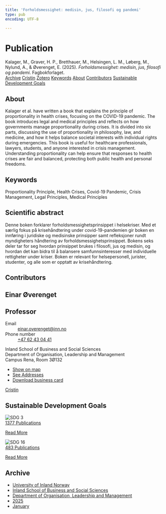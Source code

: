 ```yaml
---
title: 'Forholdsmessighet: medisin, jus, filosofi og pandemi'
type: pub
encoding: UTF-8

---
```

<h1>Publication</h1>
<article id="csl-bib-container-UKQIRG93" class="csl-bib-container">
  <div class="csl-bib-body"> <div class="csl-entry">Kalager, M., Graver, H. P., Bretthauer, M., Helsingen, L. M., Løberg, M., Nylund, A., &#38; Øverenget, E. (2025). <i>Forholdsmessighet: medisin, jus, filosofi og pandemi</i>. Fagbokforlaget.</div> </div>
  <div class="csl-bib-buttons">
    <a href="#taxonomy-article-UKQIRG93" alt="archive" class="csl-bib-button">Archive</a>
    <a href="https://app.cristin.no/results/show.jsf?id=2343080" alt="Cristin" class="csl-bib-button">Cristin</a>
    <a href="http://zotero.org/groups/5881554/items/UKQIRG93" alt="Zotero" class="csl-bib-button">Zotero</a>
    <a href="#keywords-article-UKQIRG93" alt="keywords" class="csl-bib-button">Keywords</a>
    <a href="#about-article-UKQIRG93" alt="about_pub" class="csl-bib-button">About</a>
    <a href="#contributors-article-UKQIRG93" alt="contributors" class="csl-bib-button">Contributors</a>
    <a href="#sdg-article-UKQIRG93" alt="sdg" class="csl-bib-button">Sustainable Development Goals</a>
  </div>
  <div id="csl-bib-meta-container-UKQIRG93"></div>
</article>
<div id="csl-bib-meta-UKQIRG93" class="csl-bib-meta">
  <article id="about-article-UKQIRG93" class="about_pub-article">
    <h1>About</h1>
    Kalager et al. have written a book that explains the principle of proportionality in health crises, focusing on the COVID-19 pandemic. The book introduces legal and medical principles and reflects on how governments manage proportionality during crises. It is divided into six parts, discussing the use of proportionality in philosophy, law, and medicine, and how it helps balance societal interests with individual rights during emergencies. This book is useful for healthcare professionals, lawyers, students, and anyone interested in crisis management. Understanding proportionality can help ensure that responses to health crises are fair and balanced, protecting both public health and personal freedoms.
  </article>
  <article id="keywords-article-UKQIRG93" class="keywords-article">
    <h1>Keywords</h1>
    Proportionality Principle, Health Crises, Covid-19 Pandemic, Crisis Management, Legal Principles, Medical Principles
  </article>
  <article id="abstract-article-UKQIRG93" class="abstract-article">
    <h1>Scientific abstract</h1>
    Denne boken forklarer forholdsmessighetsprinsippet i helsekriser. Med et særlig fokus på krisehåndtering under covid-19-pandemien gir boken en innføring i juridiske og medisinske prinsipper samt refleksjoner rundt myndigheters håndtering av forholdsmessighetsprinsippet. Bokens seks deler tar for seg hvordan prinsippet brukes i filosofi, jus og medisin, og hvordan det kan bidra til å balansere samfunnsinteresser med individuelle rettigheter under kriser. Boken er relevant for helsepersonell, jurister, studenter, og alle som er opptatt av krisehåndtering.
  </article>
  <article id="contributors-article-UKQIRG93" class="contributors-article">
    <h1>Contributors</h1>
    <div class="personas"> <div class="vrtx-hinn-person-card"> <div class="photo"> <i class="lar la-user-circle missing-person"></i> </div> <div class="info"> <hgroup><h1>Einar Øverenget</h1> <h2>Professor</h2> </hgroup><dl> <dt>Email</dt> <dd> <a href="mailto:einar.overenget@inn.no">einar.overenget@inn.no</a> </dd> <dt>Phone number</dt> <dd><a href="tel:+4762430441"> +47 62 43 04 41 </a></dd> </dl> <p> Inland School of Business and Social Sciences<br> Department of Organisation, Leadership and Management<br> Campus Rena, Room 3Ø132 </p> <ul class="vrtx-hinn-links"> <li><a href="https://www.google.com/maps?q=61.13620,11.37454">Show on map</a></li> <li><a href="https://www.inn.no/english/find-an-employee/einar-overenget.html#vrtx-hinn-addresses">See Addresses</a></li> <li><a href="https://www.inn.no/english/find-an-employee/einar-overenget.html?vrtx=vcf">Download business card</a></li> </ul> </div> </div> <a href="https://app.cristin.no/persons/show.jsf?id=602971" alt="Cristin URL" class="personas-cristin">Cristin</a> </div>
  </article>
  <article id="sdg-article-UKQIRG93" class="sdg-article">
    <h1>Sustainable Development Goals</h1>
    <div class="sdg-container"><div id="sdg3" class="sdg">
        <img src="{{< params subfolder >}}images/sdg/sdg03_en.png" class="image" alt="SDG 3">
        <div class="sdg-overlay">
          <a href="{{< params subfolder >}}en/archive/?sdg=3#archive" class="sdg-publication-count"><span>1377</span> Publications</a>
          <p><a href="https://sdgs.un.org/goals/goal3" class="sdg-read-more">Read More</a></p>
        </div>
      </div> <div id="sdg16" class="sdg">
        <img src="{{< params subfolder >}}images/sdg/sdg16_en.png" class="image" alt="SDG 16">
        <div class="sdg-overlay">
          <a href="{{< params subfolder >}}en/archive/?sdg=16#archive" class="sdg-publication-count"><span>483</span> Publications</a>
          <p><a href="https://sdgs.un.org/goals/goal16" class="sdg-read-more">Read More</a></p>
        </div>
      </div></div>
  </article>
  <article id="taxonomy-article-UKQIRG93" class="taxonomy-article">
    <h1>Archive</h1>
    <ul>
      <li><a href="{{< params subfolder >}}en/archive/?key=3DCRN523">University of Inland Norway</a></li>
      <li><a href="{{< params subfolder >}}en/archive/?key=DU8Q9LN9">Inland School of Business and Social Sciences</a></li>
      <li><a href="{{< params subfolder >}}en/archive/?key=4LUWR3ZM">Department of Organisation, Leadership and Management</a></li>
      <li><a href="{{< params subfolder >}}en/archive/?key=UY24A2N9">2025</a></li>
      <li><a href="{{< params subfolder >}}en/archive/?key=IZKXJSS6">January</a></li>
    </ul>
  </article>
</div>
